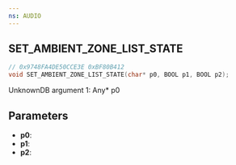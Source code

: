 ```yaml
---
ns: AUDIO
---
```

## SET_AMBIENT_ZONE_LIST_STATE

```c
// 0x9748FA4DE50CCE3E 0xBF80B412
void SET_AMBIENT_ZONE_LIST_STATE(char* p0, BOOL p1, BOOL p2);
```

UnknownDB argument 1: Any* p0

## Parameters
* **p0**: 
* **p1**: 
* **p2**: 

